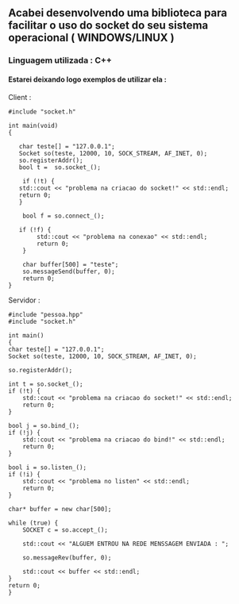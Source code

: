 ## Acabei desenvolvendo uma biblioteca para facilitar o uso do socket do seu sistema operacional ( WINDOWS/LINUX )

### Linguagem utilizada : C++

#### Estarei deixando logo exemplos de utilizar ela : 

Client : 

    #include "socket.h"

    int main(void)
    {
    
       char teste[] = "127.0.0.1";
       Socket so(teste, 12000, 10, SOCK_STREAM, AF_INET, 0);
       so.registerAddr();
       bool t =  so.socket_();
    
	    if (!t) {
       std::cout << "problema na criacao do socket!" << std::endl;
       return 0;
       }

        bool f = so.connect_();
				
       if (!f) {
            std::cout << "problema na conexao" << std::endl;
            return 0;
        }
				
        char buffer[500] = "teste";
        so.messageSend(buffer, 0);
        return 0;
    }


Servidor : 

    #include "pessoa.hpp"
    #include "socket.h"

    int main()
    {
	char teste[] = "127.0.0.1";
	Socket so(teste, 12000, 10, SOCK_STREAM, AF_INET, 0);

	so.registerAddr();

	int t = so.socket_();
	if (!t) {
		std::cout << "problema na criacao do socket!" << std::endl;
		return 0;
	}

	bool j = so.bind_();
	if (!j) {
		std::cout << "problema na criacao do bind!" << std::endl;
		return 0;
	}

	bool i = so.listen_();
	if (!i) {
		std::cout << "problema no listen" << std::endl;
		return 0;
	}

	char* buffer = new char[500];

	while (true) {
		SOCKET c = so.accept_();

		std::cout << "ALGUEM ENTROU NA REDE MENSSAGEM ENVIADA : ";

		so.messageRev(buffer, 0);

		std::cout << buffer << std::endl;
	}
	return 0;
    }
